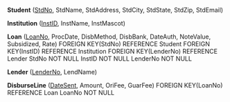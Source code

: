 **Student** (<u>StdNo</u>, StdName, StdAddress, StdCity, StdState, StdZip, StdEmail)

**Institution** (<u>InstID</u>, InstName, InstMascot)

**Loan** (<u>LoanNo</u>, ProcDate, DisbMethod, DisbBank, DateAuth, NoteValue, Subsidized, Rate)
FOREIGN KEY(StdNo) REFERENCE Student
FOREIGN KEY(InstID) REFERENCE Institution
FOREIGN KEY(LenderNo) REFERENCE Lender
StdNo NOT NULL
InstID NOT NULL
LenderNo NOT NULL

**Lender** (<u>LenderNo</u>, LendName)

**DisburseLine** (<u>DateSent</u>, Amount, OriFee, GuarFee)
FOREIGN KEY(LoanNo) REFERENCE Loan
LoanNo NOT NULL